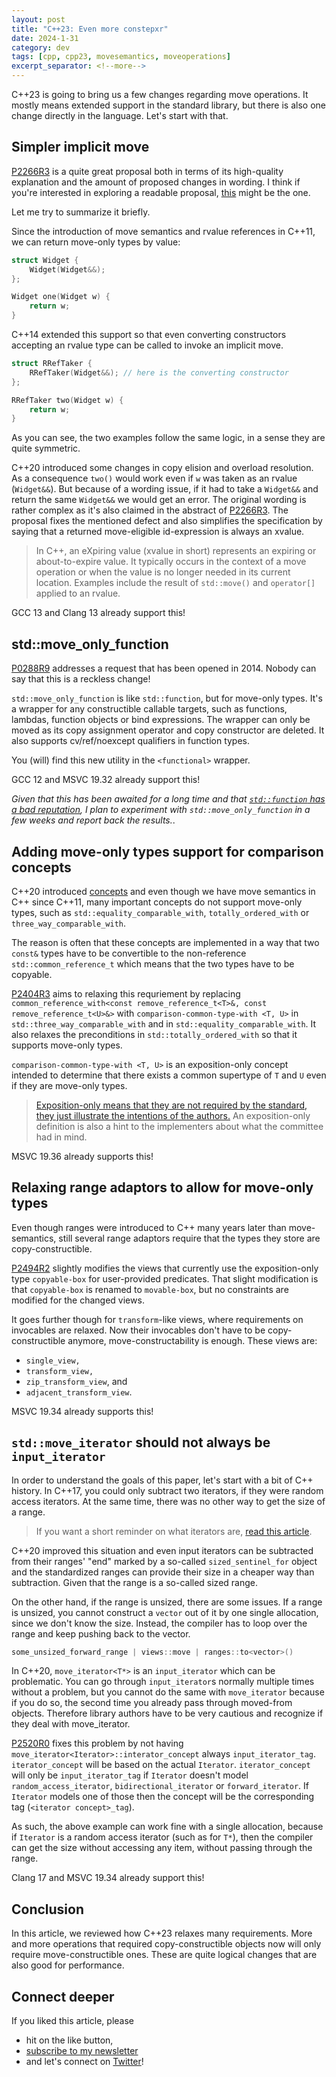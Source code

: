 ```yaml
---
layout: post
title: "C++23: Even more constepxr"
date: 2024-1-31
category: dev
tags: [cpp, cpp23, movesemantics, moveoperations]
excerpt_separator: <!--more-->
---
```

C++23 is going to bring us a few changes regarding move operations. It mostly means extended support in the standard library, but there is also one change directly in the language. Let's start with that.

## Simpler implicit move

[P2266R3](https://www.open-std.org/jtc1/sc22/wg21/docs/papers/2022/p2266r3.html) is a quite great proposal both in terms of its high-quality explanation and the amount of proposed changes in wording. I think if you're interested in exploring a readable proposal, [this](https://www.open-std.org/jtc1/sc22/wg21/docs/papers/2022/p2266r3.html) might be the one.

Let me try to summarize it briefly.

Since the introduction of move semantics and rvalue references in C++11, we can return move-only types by value:

```cpp
struct Widget {
    Widget(Widget&&);
};

Widget one(Widget w) {
    return w;
}
```

C++14 extended this support so that even converting constructors accepting an rvalue type can be called to invoke an implicit move.

```cpp
struct RRefTaker {
    RRefTaker(Widget&&); // here is the converting constructor
};

RRefTaker two(Widget w) {
    return w;
}
```

As you can see, the two examples follow the same logic, in a sense they are quite symmetric.

C++20 introduced some changes in copy elision and overload resolution. As a consequence `two()` would work even if `w` was taken as an rvalue (`Widget&&`). But because of a wording issue, if it had to take a `Widget&&` and return the same `Widget&&` we would get an error. The original wording is rather complex as it's also claimed in the abstract of [P2266R3](https://www.open-std.org/jtc1/sc22/wg21/docs/papers/2022/p2266r3.html). The proposal fixes the mentioned defect and also simplifies the specification by saying that a returned move-eligible id-expression is always an xvalue.

> In C++, an eXpiring value (xvalue in short) represents an expiring or about-to-expire value. It typically occurs in the context of a move operation or when the value is no longer needed in its current location. Examples include the result of `std::move()` and `operator[]` applied to an rvalue.

GCC 13 and Clang 13 already support this!

## std::move_only_function

[P0288R9](https://www.open-std.org/jtc1/sc22/wg21/docs/papers/2021/p0288r9.html) addresses a request that has been opened in 2014. Nobody can say that this is a reckless change!

`std::move_only_function` is like `std::function`, but for move-only types. It's a wrapper for any constructible callable targets, such as functions, lambdas, function objects or bind expressions. The wrapper can only be moved as its copy assignment operator and copy constructor are deleted. It also supports cv/ref/noexcept qualifiers in function types.

You (will) find this new utility in the `<functional>` wrapper.

GCC 12 and MSVC 19.32 already support this!

*Given that this has been awaited for a long time and that [`std::function` has a bad reputation](https://www.sandordargo.com/blog/2023/04/05/binary-size-and-templates), I plan to experiment with `std::move_only_function` in a few weeks and report back the results.*. 

## Adding move-only types support for comparison concepts

C++20 introduced [concepts](https://www.sandordargo.com/blog/2021/02/10/cpp-concepts-motivations) and even though we have move semantics in C++ since C++11, many important concepts do not support move-only types, such as `std::equality_comparable_with`, `totally_ordered_with` or `three_way_comparable_with`.

The reason is often that these concepts are implemented in a way that two `const&` types have to be convertible to the non-reference `std::common_reference_t` which means that the two types have to be copyable.

[P2404R3](https://www.open-std.org/jtc1/sc22/wg21/docs/papers/2022/p2404r3.pdf) aims to relaxing this requriement by replacing `common_reference_with<const remove_reference_t<T>&, const remove_reference_t<U>&>` with `comparison-common-type-with <T, U>` in `std::three_way_comparable_with` and in `std::equality_comparable_with`. It also relaxes the preconditions in `std::totally_ordered_with` so that it supports move-only types.

`comparison-common-type-with <T, U>` is an exposition-only concept intended to determine that there exists a common supertype of `T` and `U` even if they are move-only types.

> [Exposition-only means that they are not required by the standard, they just illustrate the intentions of the authors.](https://stackoverflow.com/a/34493177) An exposition-only definition is also a hint to the implementers about what the committee had in mind. 

MSVC 19.36 already supports this!

## Relaxing range adaptors to allow for move-only types

Even though ranges were introduced to C++ many years later than move-semantics, still several range adaptors require that the types they store are copy-constructible.

[P2494R2](https://www.open-std.org/jtc1/sc22/wg21/docs/papers/2022/p2494r2.html) slightly modifies the views that currently use the exposition-only type `copyable-box` for user-provided predicates. That slight modification is that `copyable-box` is renamed to `movable-box`, but no constraints are modified for the changed views.

It goes further though for `transform`-like views, where requirements on invocables are relaxed. Now their invocables don't have to be copy-constructible anymore, move-constructability is enough. These views are:

- `single_view,`
- `transform_view,`
- `zip_transform_view`, and
- `adjacent_transform_view`. 

MSVC 19.34 already supports this!

## `std::move_iterator` should not always be `input_iterator`

In order to understand the goals of this paper, let's start with a bit of C++ history. In C++17, you could only subtract two iterators, if they were random access iterators. At the same time, there was no other way to get the size of a range.

> If you want a short reminder on what iterators are, [read this article](https://www.sandordargo.com/blog/2022/03/16/iterators-vs-pointers#what-is-an-iterator).

C++20 improved this situation and even input iterators can be subtracted from their ranges' "end" marked by a so-called `sized_sentinel_for` object and the standardized ranges can provide their size in a cheaper way than subtraction. Given that the range is a so-called sized range.

On the other hand, if the range is unsized, there are some issues. If a range is unsized, you cannot construct a `vector` out of it by one single allocation, since we don't know the size. Instead, the compiler has to loop over the range and keep pushing back to the vector.

```cpp
some_unsized_forward_range | views::move | ranges::to<vector>()
```
In C++20, `move_iterator<T*>` is an `input_iterator` which can be problematic. You can go through `input_iterator`s normally multiple times without a problem, but you cannot do the same with `move_iterator` because if you do so, the second time you already pass through moved-from objects. Therefore library authors have to be very cautious and recognize if they deal with move_iterator.

[P2520R0](https://www.open-std.org/jtc1/sc22/wg21/docs/papers/2022/p2520r0.html) fixes this problem by not having `move_iterator<Iterator>::interator_concept` always `input_iterator_tag`. `iterator_concept` will be based on the actual `Iterator`. `iterator_concept` will only be `input_iterator_tag` if `Iterator` doesn't model `random_access_iterator`, `bidirectional_iterator` or `forward_iterator`. If `Iterator` models one of those then the concept will be the corresponding tag (`<iterator concept>_tag`).

As such, the above example can work fine with a single allocation, because if `Iterator` is a random access iterator (such as for `T*`), then the compiler can get the size without accessing any item, without passing through the range.

Clang 17 and MSVC 19.34 already support this!

## Conclusion

In this article, we reviewed how C++23 relaxes many requirements. More and more operations that required copy-constructible objects now will only require move-constructible ones. These are quite logical changes that are also good for performance.

## Connect deeper

If you liked this article, please 
- hit on the like button,  
- [subscribe to my newsletter](http://eepurl.com/gvcv1j) 
- and let's connect on [Twitter](https://twitter.com/SandorDargo)!